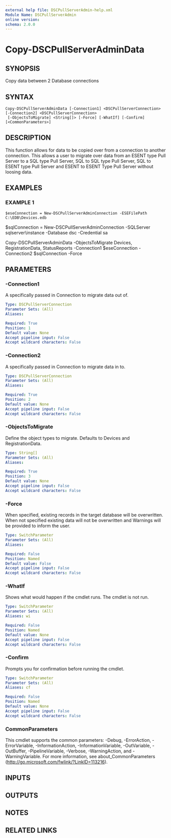 ```yaml
---
external help file: DSCPullServerAdmin-help.xml
Module Name: DSCPullServerAdmin
online version:
schema: 2.0.0
---
```


# Copy-DSCPullServerAdminData

## SYNOPSIS
Copy data between 2 Database connections

## SYNTAX

```
Copy-DSCPullServerAdminData [-Connection1] <DSCPullServerConnection> [-Connection2] <DSCPullServerConnection>
 [-ObjectsToMigrate] <String[]> [-Force] [-WhatIf] [-Confirm] [<CommonParameters>]
```

## DESCRIPTION
This function allows for data to be copied over from
a connection to another connection.
This allows
a user to migrate over data from an ESENT type Pull Server to
a SQL type Pull Server, SQL to SQL type Pull Server, SQL to ESENT type
Pull Server and ESENT to ESENT Type Pull Server without loosing data.

## EXAMPLES

### EXAMPLE 1
```
$eseConnection = New-DSCPullServerAdminConnection -ESEFilePath C:\EDB\Devices.edb
```

$sqlConnection = New-DSCPullServerAdminConnection -SQLServer sqlserver\instance -Database dsc -Credential sa

Copy-DSCPullServerAdminData -ObjectsToMigrate Devices, RegistrationData, StatusReports -Connection1 $eseConnection -Connection2 $sqlConnection -Force

## PARAMETERS

### -Connection1
A specifically passed in Connection to migrate data out of.

```yaml
Type: DSCPullServerConnection
Parameter Sets: (All)
Aliases:

Required: True
Position: 1
Default value: None
Accept pipeline input: False
Accept wildcard characters: False
```

### -Connection2
A specifically passed in Connection to migrate data in to.

```yaml
Type: DSCPullServerConnection
Parameter Sets: (All)
Aliases:

Required: True
Position: 2
Default value: None
Accept pipeline input: False
Accept wildcard characters: False
```

### -ObjectsToMigrate
Define the object types to migrate.
Defaults to Devices and RegistrationData.

```yaml
Type: String[]
Parameter Sets: (All)
Aliases:

Required: True
Position: 3
Default value: None
Accept pipeline input: False
Accept wildcard characters: False
```

### -Force
When specified, existing records in the target database will be overwritten.
When not specified
existing data will not be overwritten and Warnings will be provided to inform
the user.

```yaml
Type: SwitchParameter
Parameter Sets: (All)
Aliases:

Required: False
Position: Named
Default value: False
Accept pipeline input: False
Accept wildcard characters: False
```

### -WhatIf
Shows what would happen if the cmdlet runs.
The cmdlet is not run.

```yaml
Type: SwitchParameter
Parameter Sets: (All)
Aliases: wi

Required: False
Position: Named
Default value: None
Accept pipeline input: False
Accept wildcard characters: False
```

### -Confirm
Prompts you for confirmation before running the cmdlet.

```yaml
Type: SwitchParameter
Parameter Sets: (All)
Aliases: cf

Required: False
Position: Named
Default value: None
Accept pipeline input: False
Accept wildcard characters: False
```

### CommonParameters
This cmdlet supports the common parameters: -Debug, -ErrorAction, -ErrorVariable, -InformationAction, -InformationVariable, -OutVariable, -OutBuffer, -PipelineVariable, -Verbose, -WarningAction, and -WarningVariable.
For more information, see about_CommonParameters (http://go.microsoft.com/fwlink/?LinkID=113216).

## INPUTS

## OUTPUTS

## NOTES

## RELATED LINKS
